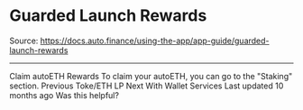 # Guarded Launch Rewards

Source: https://docs.auto.finance/using-the-app/app-guide/guarded-launch-rewards

---

Claim autoETH Rewards
To claim your autoETH, you can go to the "Staking" section.
Previous
Toke/ETH LP
Next
With Wallet Services
Last updated
10 months ago
Was this helpful?